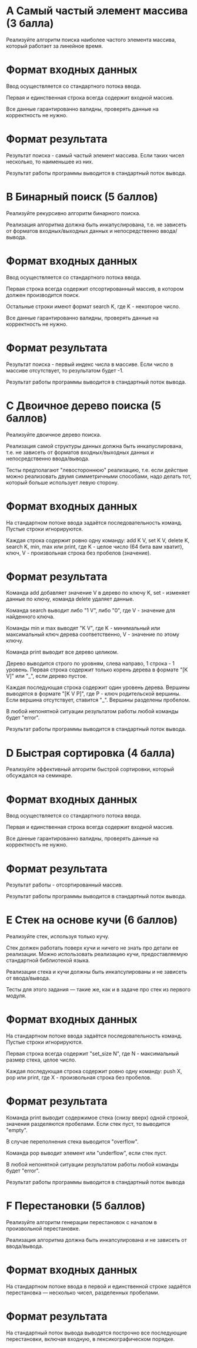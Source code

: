 # A Самый частый элемент массива (3 балла)
Реализуйте алгоритм поиска наиболее частого элемента массива, который работает за линейное время.

# Формат входных данных
Ввод осуществляется со стандартного потока ввода.

Первая и единственная строка всегда содержит входной массив.

Все данные гарантированно валидны, проверять данные на корректность не нужно.

# Формат результата
Результат поиска - самый частый элемент массива. Если таких чисел несколько, то наименьшее из них.

Результат работы программы выводится в стандартный поток вывода.

# B Бинарный поиск (5 баллов)
Реализуйте рекурсивно алгоритм бинарного поиска.

Реализация алгоритма должна быть инкапуслирована, т.е. не зависеть от форматов входных/выходных данных и непосредственно ввода/вывода.

# Формат входных данных
Ввод осуществляется со стандартного потока ввода.

Первая строка всегда содержит отсортированный массив, в котором должен производится поиск.

Остальные строки имеют формат search K, где K - некоторое число.

Все данные гарантированно валидны, проверять данные на корректность не нужно.

# Формат результата
Результат поиска - первый индекс числа в массиве. Если число в массиве отсутствует, то результатом будет -1.

Результат работы программы выводится в стандартный поток вывода.

# C Двоичное дерево поиска (5 баллов)
Реализуйте двоичное дерево поиска.

Реализация самой структуры данных должна быть инкапуслирована, т.е. не зависеть от форматов входных/выходных данных и непосредственно ввода/вывода.

Тесты предполагают "левостороннюю" реализацию, т.е. если действие можно реализовать двумя симметричными способами, надо делать тот, который больше использует левую сторону.

# Формат входных данных
На стандартном потоке ввода задаётся последовательность команд. Пустые строки игнорируются.

Каждая строка содержит ровно одну команду: add K V, set K V, delete K, search K, min, max или print, где K - целое число (64 бита вам хватит), ключ, V - произвольная строка без пробелов (значение).

# Формат результата
Команда add добавляет значение V в дерево по ключу K, set - изменяет данные по ключу, команда delete удаляет данные.

Команда search выводит либо "1 V", либо "0", где V - значение для найденного ключа.

Команды min и max выводят "K V", где K - минимальный или максимальный ключ дерева соответственно, V - значение по этому ключу.

Команда print выводит все дерево целиком.

Дерево выводится строго по уровням, слева направо, 1 строка - 1 уровень. Первая строка содержит только корень дерева в формате "[K V]" или "_", если дерево пустое.

Каждая последующая строка содержит один уровень дерева. Вершины выводятся в формате "[K V P]", где P - ключ родительской вершины. Если вершина отсутствует, ставится "_". Вершины разделены пробелом.

В любой непонятной ситуации результатом работы любой команды будет "error".

Результат работы программы выводится в стандартный поток вывода.

# D Быстрая сортировка (4 балла)
Реализуйте эффективный алгоритм быстрой сортировки, который обсуждался на семинаре.

# Формат входных данных
Ввод осуществляется со стандартного потока ввода.

Первая и единственная строка всегда содержит входной массив.

Все данные гарантированно валидны, проверять данные на корректность не нужно.

# Формат результата
Результат работы - отсортированный массив.

Результат работы программы выводится в стандартный поток вывода.

# E Стек на основе кучи (6 баллов)
Реализуйте стек, используя только кучу.

Стек должен работать поверх кучи и ничего не знать про детали ее реализации. Можно использовать реализацию кучи, предоставляемую стандартной библиотекой языка.

Реализации стека и кучи должны быть инкапсулированы и не зависеть от ввода/вывода.

Тесты для этого задания — такие же, как и в задаче про стек из первого модуля.

# Формат входных данных
На стандартном потоке ввода задаётся последовательность команд. Пустые строки игнорируются.

Первая строка всегда содержит "set_size N", где N - максимальный размер стека, целое число.

Каждая последующая строка содержит ровно одну команду: push X, pop или print, где X - произвольная строка без пробелов.

# Формат результата
Команда print выводит содержимое стека (снизу вверх) одной строкой, значения разделяются пробелами. Если стек пуст, то выводится "empty".

В случае переполнения стека выводится "overflow".

Команда pop выводит элемент или "underflow", если стек пуст.

В любой непонятной ситуации результатом работы любой команды будет "error".

Результат работы программы выводится в стандартный поток вывода

# F Перестановки (5 баллов)
Реализуйте алгоритм генерации перестановок с началом в произвольной перестановке.

Реализация алгоритма должна быть инкапсулирована и не зависеть от ввода/вывода.

# Формат входных данных
На стандартном потоке ввода в первой и единственной строке задаётся перестановка — несколько чисел, разделенных пробелами.

# Формат результата
На стандартный поток вывода выводятся построчно все последующие перестановки, включая входную, в лексикографическом порядке.
